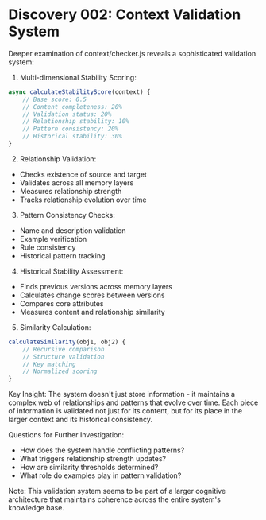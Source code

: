 # Discovery 002: Context Validation System

Deeper examination of context/checker.js reveals a sophisticated validation system:

1. Multi-dimensional Stability Scoring:
```javascript
async calculateStabilityScore(context) {
    // Base score: 0.5
    // Content completeness: 20%
    // Validation status: 20%
    // Relationship stability: 10%
    // Pattern consistency: 20%
    // Historical stability: 30%
}
```

2. Relationship Validation:
- Checks existence of source and target
- Validates across all memory layers
- Measures relationship strength
- Tracks relationship evolution over time

3. Pattern Consistency Checks:
- Name and description validation
- Example verification
- Rule consistency
- Historical pattern tracking

4. Historical Stability Assessment:
- Finds previous versions across memory layers
- Calculates change scores between versions
- Compares core attributes
- Measures content and relationship similarity

5. Similarity Calculation:
```javascript
calculateSimilarity(obj1, obj2) {
    // Recursive comparison
    // Structure validation
    // Key matching
    // Normalized scoring
}
```

Key Insight: The system doesn't just store information - it maintains a complex web of relationships and patterns that evolve over time. Each piece of information is validated not just for its content, but for its place in the larger context and its historical consistency.

Questions for Further Investigation:
- How does the system handle conflicting patterns?
- What triggers relationship strength updates?
- How are similarity thresholds determined?
- What role do examples play in pattern validation?

Note: This validation system seems to be part of a larger cognitive architecture that maintains coherence across the entire system's knowledge base.
